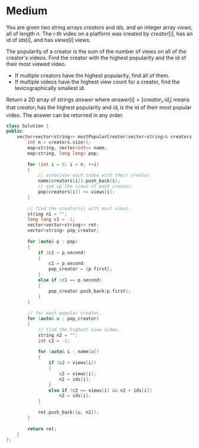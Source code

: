 # Medium

You are given two string arrays $creators$ and $ids$, and an integer array $views$, all of length $n$. The $i$-th video on a platform was created by $creator[i]$, has an id of $ids[i]$, and has $views[i]$ views.

The popularity of a creator is the sum of the number of views on all of the creator's videos. Find the creator with the highest popularity and the id of their most viewed video.

- If multiple creators have the highest popularity, find all of them.
- If multiple videos have the highest view count for a creator, find the lexicographically smallest id.

Return a 2D array of strings $answer$ where $answer[i] = [creator_i, id_i]$ means that $creator_i$ has the highest popularity and $id_i$ is the id of their most popular video. The answer can be returned in any order.

```cpp
class Solution {
public:
    vector<vector<string>> mostPopularCreator(vector<string>& creators, vector<string>& ids, vector<int>& views) {
        int n = creators.size();
        map<string, vector<int>> name;
        map<string, long long> pop;
        
        for (int i = 0; i < n; ++i)
        {
            // associate each index with their creator.
            name[creators[i]].push_back(i);
            // sum up the views of each creator.
            pop[creators[i]] += views[i];
        }
        
        // find the creator(s) with most views.
        string n1 = "";
        long long c1 = -1;
        vector<vector<string>> ret;
        vector<string> pop_creator;
        
        for (auto& p : pop)
        {
            if (c1 < p.second)
            {
                c1 = p.second;
                pop_creator = {p.first};
            }
            else if (c1 == p.second)
            {
                pop_creator.push_back(p.first);
            }
        }
        
        // for each popular creator, 
        for (auto& u : pop_creator)
        {
            // find the highest view video.
            string n2 = "";
            int c2 = -1;
            
            for (auto& i : name[u])
            {
                if (c2 < views[i])
                {
                    c2 = views[i];
                    n2 = ids[i];
                }
                else if (c2 == views[i] && n2 > ids[i])
                    n2 = ids[i];
            }
            
            ret.push_back({u, n2});
        }
        
        return ret;
    }
};
```
